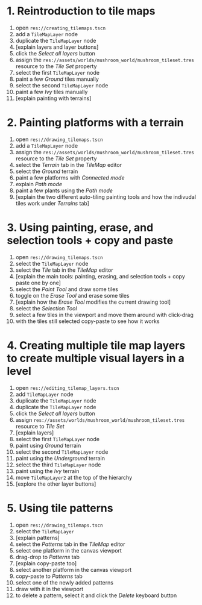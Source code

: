 # 1. Reintroduction to tile maps

1. open `res://creating_tilemaps.tscn`
1. add a `TileMapLayer` node
1. duplicate the `TileMapLayer` node
1. [explain layers and layer buttons]
1. click the *Select all layers* button
1. assign the `res://assets/worlds/mushroom_world/mushroom_tileset.tres` resource to the *Tile Set* property
1. select the first `TileMapLayer` node
1. paint a few *Ground* tiles manually
1. select the second `TileMapLayer` node
1. paint a few *Ivy* tiles manually
1. [explain painting with terrains]

# 2. Painting platforms with a terrain

1. open `res://drawing_tilemaps.tscn`
1. add a `TileMapLayer` node
1. assign the `res://assets/worlds/mushroom_world/mushroom_tileset.tres` resource to the *Tile Set* property
1. select the *Terrain* tab in the *TileMap* editor
1. select the *Ground* terrain
1. paint a few platforms with *Connected mode*
1. explain *Path mode*
1. paint a few plants using the *Path mode*
1. [explain the two different auto-tiling painting tools and how the indivudal tiles work under *Terrains* tab]

# 3. Using painting, erase, and selection tools + copy and paste

1. open `res://drawing_tilemaps.tscn`
1. select the `TileMapLayer` node
1. select the *Tile* tab in the *TileMap* editor
1. [explain the main tools: painting, erasing, and selection tools + copy paste one by one]
1. select the *Paint Tool* and draw some tiles
1. toggle on the *Erase Tool* and erase some tiles
1. [explain how the *Erase Tool* modifies the current drawing tool]
1. select the *Selection Tool*
1. select a few tiles in the viewport and move them around with click-drag
1. with the tiles still selected copy-paste to see how it works

# 4. Creating multiple tile map layers to create multiple visual layers in a level

1. open `res://editing_tilemap_layers.tscn`
1. add `TileMapLayer` node
1. duplicate the `TileMapLayer` node
1. duplicate the `TileMapLayer` node
1. click the *Select all layers* button
1. assign `res://assets/worlds/mushroom_world/mushroom_tileset.tres` resource to *Tile Set*
1. [explain layers]
1. select the first `TileMapLayer` node
1. paint using *Ground* terrain
1. select the second `TileMapLayer` node
1. paint using the *Underground* terrain
1. select the third `TileMapLayer` node
1. paint using the *Ivy* terrain
1. move `TileMapLayer2` at the top of the hierarchy
1. [explore the other layer buttons]

# 5. Using tile patterns

1. open `res://drawing_tilemaps.tscn`
1. select the `TileMapLayer`
1. [explain patterns]
1. select the *Patterns* tab in the *TileMap* editor
1. select one platform in the canvas viewport
1. drag-drop to *Patterns* tab
1. [explain copy-paste too]
1. select another platform in the canvas viewport
1. copy-paste to *Patterns* tab
1. select one of the newly added patterns
1. draw with it in the viewport
1. to delete a pattern, select it and click the *Delete* keyboard button
